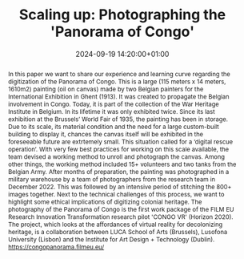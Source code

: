 ---
abstract: "In this paper we want to share our experience and learning curve regarding
  the digitization of the Panorama of Congo. This is a large (115 meters x 14 meters,
  1610m2) painting (oil on canvas) made by two Belgian painters for the International
  Exhibition in Ghent (1913). It was created to propagate the Belgian involvement
  in Congo. Today, it is part of the collection of the War Heritage Institute in Belgium.
  In its lifetime it was only exhibited twice. Since its last exhibition at the Brussels’
  World Fair of 1935, the painting has been in storage. Due to its scale, its material
  condition and the need for a large custom-built building to display it, chances
  the canvas itself will be exhibited in the foreseeable future are extrtemely small.
  This situation called for a ‘digital rescue operation’. With very few best practices
  for working on this scale available, the team devised a working method to unroll
  and photograph the canvas. Among other things, the working method included 15+ volunteers
  and two tanks from the Belgian Army. After months of preparation, the painting was
  photographed in a military warehouse by a team of photographers from the research
  team in December 2022. This was followed by an intensive period of stitching the
  800+ images together. Next to the technical challenges of this process, we want
  to highlight some ethical implications of digitizing  colonial heritage. \nThe photography
  of the Panorama of Congo is the first work package of the FILM EU Research Innovation
  Transformation research pilot 'CONGO VR' (Horizon 2020). The project, which looks
  at the affordances of virtual reality for decolonizing heritage, is a collaboration
  between LUCA School of Arts (Brussels), Lusofona University (Lisbon) and the Institute
  for Art Design + Technology (Dublin). https://congopanorama.filmeu.eu/"
creators:
- Tomas Vandecasteele
date: 2024-09-19 14:20:00+01:00
document_url: https://ipres2024.pubpub.org/pub/7sakv02t/download/pdf
grand_parent: iPRES
institutions: []
keywords:
- approaches to preservation
- start 2 preserve
landing_page_url: https://ipres2024.pubpub.org/pub/7sakv02t/
language: eng
layout: publication
license: Creative Commons Attribution Share-Alike 4.0 (CC-BY-SA-4.0)
notes_url: https://docs.google.com/document/d/1jkLy26qKBt6bkZjWSKhmT_SudlFGAbNIhY_DyzajT1o/edit#heading=h.aar4tupij1po
parent: iPRES 2024
publication_type: paper
size: null
slides_url: https://zenodo.org/records/13788487
source_name: iPRES
stream_url: https://www.archief.vlaanderen.be/archief/records/dossiers/5acb210228ce4315ae650812d056a482329eb83ed2dc42398a51505dc153be81/documents/43124092cfc04d7ca607958cd2803d1773a96039b77c4cf9843d5b99eb64be11
title: 'Scaling up: Photographing the ''Panorama of Congo'''
year: 2024
---